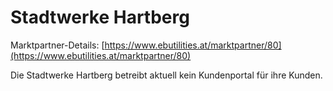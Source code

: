 # Stadtwerke Hartberg

Marktpartner-Details: [https://www.ebutilities.at/marktpartner/80](https://www.ebutilities.at/marktpartner/80)

Die Stadtwerke Hartberg betreibt aktuell kein Kundenportal für ihre Kunden. &#x20;

